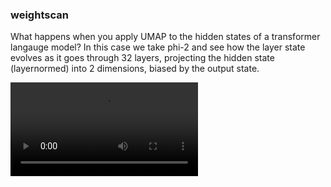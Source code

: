 ### weightscan

What happens when you apply UMAP to the hidden states of a transformer langauge model? In this case we take phi-2 and see how the layer state evolves as it goes through 32 layers, projecting the hidden state (layernormed) into 2 dimensions, biased by the output state.

<video src="hidden_states.mp4" controls></video>
